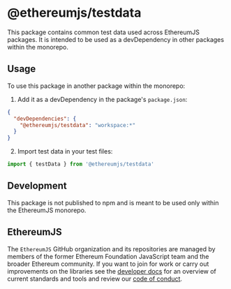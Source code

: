 # @ethereumjs/testdata

This package contains common test data used across EthereumJS packages. It is intended to be used as a devDependency in other packages within the monorepo.

## Usage

To use this package in another package within the monorepo:

1. Add it as a devDependency in the package's `package.json`:
```json
{
  "devDependencies": {
    "@ethereumjs/testdata": "workspace:*"
  }
}
```

2. Import test data in your test files:
```typescript
import { testData } from '@ethereumjs/testdata'
```

## Development

This package is not published to npm and is meant to be used only within the EthereumJS monorepo.

## EthereumJS

The `EthereumJS` GitHub organization and its repositories are managed by members of the former Ethereum Foundation JavaScript team and the broader Ethereum community. If you want to join for work or carry out improvements on the libraries see the [developer docs](../../DEVELOPER.md) for an overview of current standards and tools and review our [code of conduct](../../CODE_OF_CONDUCT.md).
